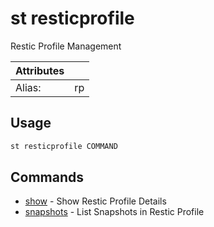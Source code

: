 # st resticprofile

Restic Profile Management

| Attributes       | &nbsp;
|------------------|-------------
| Alias:           | rp

## Usage

```bash
st resticprofile COMMAND
```

## Commands

- [show](st%20resticprofile%20show) - Show Restic Profile Details
- [snapshots](st%20resticprofile%20snapshots) - List Snapshots in Restic Profile


